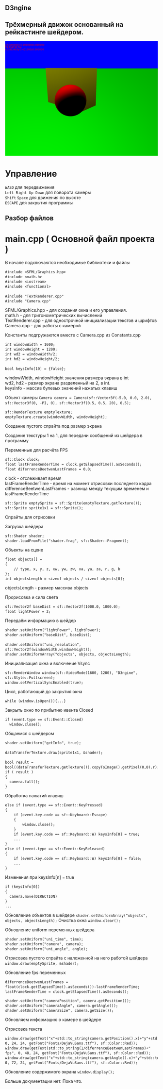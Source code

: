 ## D3ngine
## Трёхмерный движок основанный на рейкастинге шейдером.
![Пример работы текущей версии](https://github.com/LedinecMing/D3ngine/raw/shader/Screenshots/снимок.png)
# Управление
`WASD` для передвижения  
`Left Right Up Down` для поворота камеры  
`Shift` `Space` для движения по высоте  
`ESCAPE` для закрытия программы
## Разбор файлов
# main.cpp ( Основной файл проекта )
В начале подключаются необходимые библиотеки и файлы
```
#include <SFML/Graphics.hpp>
#include <math.h>
#include <iostream>
#include <functional>

#include "TextRenderer.cpp"
#include "Camera.cpp"
```
SFML/Graphics.hpp - для создания окна и его управления.  
math.h - для тригонометрических вычислений  
TextRenderer.cpp - для однострочной инициализации текстов и шрифтов  
Camera.cpp - для работы с камерой
  
Константы подгружаются вместе с Camera.cpp из Constants.cpp


```
int windowWidth = 1600;
int windowHeight = 1200;
int wd2 = windowWidth/2;
int hd2 = windowHeight/2;

bool keysInfo[10] = {false};
```
windowWidth, windowHeight значения размера экрана в int  
wd2, hd2 - размер экрана разделенный на 2, в int.  
keysInfo - массив булевых значений нажатых клавиш  

Объект камеры ```Camera camera = Camera(sf::Vector3f(-5.0, 0.0, 2.0), sf::Vector3f(0, -PI, 0), sf::Vector3f(0.5, 0.5, 20), 0.5);```
 
```
sf::RenderTexture emptyTexture;
emptyTexture.create(windowWidth, windowHeight);
```
Создание пустого спрайта под размер экрана  

Создание текстуры 1 на 1, для передачи сообщений из шейдера в программу  

Переменные для расчёта FPS
```
sf::Clock clock;
float lastFrameRenderTime = clock.getElapsedTime().asSeconds();
float diferrenceBeetwenLastFrames = 0.0;
```
clock - отслеживает время  
lastFrameRenderTime - время на момент отрисовки последнего кадра  
differenceBeetwenLastFrames - разница между текущим временем и lastFrameRenderTime  

```
sf::Sprite emptySprite = sf::Sprite(emptyTexture.getTexture());
sf::Sprite sprite1x1 = sf::Sprite();
```
Спрайты для отрисовки  

Загрузка шейдера
```
sf::Shader shader;
shader.loadFromFile("shader.frag", sf::Shader::Fragment);
```

Объекты на сцене
```
float objects[] =
{
    // type, x, y, z, xw, yw, zw, xa, ya, za, r, g, b
};
int objectsLength = sizeof objects / sizeof objects[0];
```
objectsLength - размер массива objects

Прорисовка и сила света
```
sf::Vector2f baseDist = sf::Vector2f(1000.0, 1000.0);
float lightPower = 2;
```

Передаём информацию в шейдер
```
shader.setUniform("lightPower", lightPower);
shader.setUniform("baseDist", baseDist);

shader.setUniform("uni_resolution", sf::Vector2f(windowWidth,windowHeight));
shader.setUniformArray("objects", objects, objectsLength);
```

Инициализация окна и включение Vsync
```
sf::RenderWindow window(sf::VideoMode(1600, 1200), "D3ngine", sf::Style::Fullscreen);
window.setVerticalSyncEnabled(true);
```

Цикл, работающий до закрытия окна
```
while (window.isOpen()){...}
```

Закрыть окно по прибытию ивента Closed
```
if (event.type == sf::Event::Closed)
  window.close();
```

Общаемся с шейдером
```
shader.setUniform("getInfo", true);

dataTransferTexture.draw(sprite1x1, &shader);

bool result = bool((dataTransferTexture.getTexture()).copyToImage().getPixel(0,0).r);
if ( result )
{
  camera.fall();
}
```

Обработка нажатий клавиш
```
else if (event.type == sf::Event::KeyPressed)
{
    if (event.key.code == sf::Keyboard::Escape)
    {
        window.close();
    }
    if (event.key.code == sf::Keyboard::W) keysInfo[0] = true;
    ...
}
else if (event.type == sf::Event::KeyReleased)
{
    if (event.key.code == sf::Keyboard::W) keysInfo[0] = false;
    ...
}
```
Изменения при keysInfo[n] = true
```
if (keysInfo[0])
{
  camera.move(DIRECTION)
}
...
```
Обновление объектов в шейдере ```shader.setUniformArray("objects", objects, objectsLength);```
Очистка окна ```window.clear();```

Обновление uniform переменных шейдера
```
shader.setUniform("uni_time", time);
shader.setUniform("camera", camera);
shader.setUniform("uni_angle", angle);
```

Отрисовка пустого спрайта с наложенной на него работой шейдера ```window.draw(emptySprite, &shader);```

Обновление fps переменных
```
diferrenceBeetwenLastFrames = float(clock.getElapsedTime().asSeconds())-lastFrameRenderTime;
lastFrameRenderTime = clock.getElapsedTime().asSeconds();
```

```
shader.setUniform("cameraPosition", camera.getPosition());
shader.setUniform("cameraAngle", camera.getAngle());
shader.setUniform("cameraSize", camera.getSize());
```
Обновляем информацию о камере в шейдере

Отрисовка текста
```
window.draw(getText("x"+std::to_string(camera.getPosition().x)+"y"+std::to_string(camera.getPosition().y)+"z"+std::to_string(camera.getPosition().z), 0, 24, 24, getFont("Fonts/DejaVuSans.ttf"), sf::Color::Red));
window.draw(getText(std::to_string(1/diferrenceBeetwenLastFrames)+" fps", 0, 48, 24, getFont("Fonts/DejaVuSans.ttf"), sf::Color::Red));
window.draw(getText("x"+std::to_string(camera.getAngle().x)+"y"+std::to_string(camera.getAngle().y)+"z"+std::to_string(camera.getAngle().z), 0, 72, 24, getFont("Fonts/DejaVuSans.ttf"), sf::Color::Red));
```

Обновление содержимого экрана ```window.display();```

Больше документации нет. Пока что.
